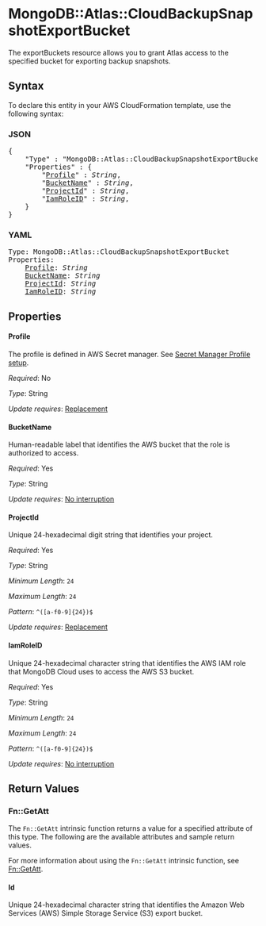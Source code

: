 # MongoDB::Atlas::CloudBackupSnapshotExportBucket

The exportBuckets resource allows you to grant Atlas access to the specified bucket for exporting backup snapshots.

## Syntax

To declare this entity in your AWS CloudFormation template, use the following syntax:

### JSON

<pre>
{
    "Type" : "MongoDB::Atlas::CloudBackupSnapshotExportBucket",
    "Properties" : {
        "<a href="#profile" title="Profile">Profile</a>" : <i>String</i>,
        "<a href="#bucketname" title="BucketName">BucketName</a>" : <i>String</i>,
        "<a href="#projectid" title="ProjectId">ProjectId</a>" : <i>String</i>,
        "<a href="#iamroleid" title="IamRoleID">IamRoleID</a>" : <i>String</i>,
    }
}
</pre>

### YAML

<pre>
Type: MongoDB::Atlas::CloudBackupSnapshotExportBucket
Properties:
    <a href="#profile" title="Profile">Profile</a>: <i>String</i>
    <a href="#bucketname" title="BucketName">BucketName</a>: <i>String</i>
    <a href="#projectid" title="ProjectId">ProjectId</a>: <i>String</i>
    <a href="#iamroleid" title="IamRoleID">IamRoleID</a>: <i>String</i>
</pre>

## Properties

#### Profile

The profile is defined in AWS Secret manager. See [Secret Manager Profile setup](../../../examples/profile-secret.yaml).

_Required_: No

_Type_: String

_Update requires_: [Replacement](https://docs.aws.amazon.com/AWSCloudFormation/latest/UserGuide/using-cfn-updating-stacks-update-behaviors.html#update-replacement)

#### BucketName

Human-readable label that identifies the AWS bucket that the role is authorized to access.

_Required_: Yes

_Type_: String

_Update requires_: [No interruption](https://docs.aws.amazon.com/AWSCloudFormation/latest/UserGuide/using-cfn-updating-stacks-update-behaviors.html#update-no-interrupt)

#### ProjectId

Unique 24-hexadecimal digit string that identifies your project.

_Required_: Yes

_Type_: String

_Minimum Length_: <code>24</code>

_Maximum Length_: <code>24</code>

_Pattern_: <code>^([a-f0-9]{24})$</code>

_Update requires_: [Replacement](https://docs.aws.amazon.com/AWSCloudFormation/latest/UserGuide/using-cfn-updating-stacks-update-behaviors.html#update-replacement)

#### IamRoleID

Unique 24-hexadecimal character string that identifies the AWS IAM role that MongoDB Cloud uses to access the AWS S3 bucket.

_Required_: Yes

_Type_: String

_Minimum Length_: <code>24</code>

_Maximum Length_: <code>24</code>

_Pattern_: <code>^([a-f0-9]{24})$</code>

_Update requires_: [No interruption](https://docs.aws.amazon.com/AWSCloudFormation/latest/UserGuide/using-cfn-updating-stacks-update-behaviors.html#update-no-interrupt)

## Return Values

### Fn::GetAtt

The `Fn::GetAtt` intrinsic function returns a value for a specified attribute of this type. The following are the available attributes and sample return values.

For more information about using the `Fn::GetAtt` intrinsic function, see [Fn::GetAtt](https://docs.aws.amazon.com/AWSCloudFormation/latest/UserGuide/intrinsic-function-reference-getatt.html).

#### Id

Unique 24-hexadecimal character string that identifies the Amazon Web Services (AWS) Simple Storage Service (S3) export bucket.


